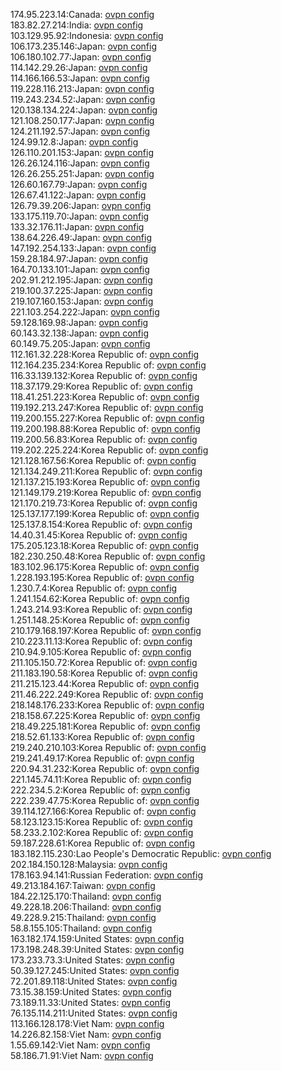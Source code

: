 174.95.223.14:Canada: [ovpn config](vpn/174_95_223_14.ovpn)  
183.82.27.214:India: [ovpn config](vpn/183_82_27_214.ovpn)  
103.129.95.92:Indonesia: [ovpn config](vpn/103_129_95_92.ovpn)  
106.173.235.146:Japan: [ovpn config](vpn/106_173_235_146.ovpn)  
106.180.102.77:Japan: [ovpn config](vpn/106_180_102_77.ovpn)  
114.142.29.26:Japan: [ovpn config](vpn/114_142_29_26.ovpn)  
114.166.166.53:Japan: [ovpn config](vpn/114_166_166_53.ovpn)  
119.228.116.213:Japan: [ovpn config](vpn/119_228_116_213.ovpn)  
119.243.234.52:Japan: [ovpn config](vpn/119_243_234_52.ovpn)  
120.138.134.224:Japan: [ovpn config](vpn/120_138_134_224.ovpn)  
121.108.250.177:Japan: [ovpn config](vpn/121_108_250_177.ovpn)  
124.211.192.57:Japan: [ovpn config](vpn/124_211_192_57.ovpn)  
124.99.12.8:Japan: [ovpn config](vpn/124_99_12_8.ovpn)  
126.110.201.153:Japan: [ovpn config](vpn/126_110_201_153.ovpn)  
126.26.124.116:Japan: [ovpn config](vpn/126_26_124_116.ovpn)  
126.26.255.251:Japan: [ovpn config](vpn/126_26_255_251.ovpn)  
126.60.167.79:Japan: [ovpn config](vpn/126_60_167_79.ovpn)  
126.67.41.122:Japan: [ovpn config](vpn/126_67_41_122.ovpn)  
126.79.39.206:Japan: [ovpn config](vpn/126_79_39_206.ovpn)  
133.175.119.70:Japan: [ovpn config](vpn/133_175_119_70.ovpn)  
133.32.176.11:Japan: [ovpn config](vpn/133_32_176_11.ovpn)  
138.64.226.49:Japan: [ovpn config](vpn/138_64_226_49.ovpn)  
147.192.254.133:Japan: [ovpn config](vpn/147_192_254_133.ovpn)  
159.28.184.97:Japan: [ovpn config](vpn/159_28_184_97.ovpn)  
164.70.133.101:Japan: [ovpn config](vpn/164_70_133_101.ovpn)  
202.91.212.195:Japan: [ovpn config](vpn/202_91_212_195.ovpn)  
219.100.37.225:Japan: [ovpn config](vpn/219_100_37_225.ovpn)  
219.107.160.153:Japan: [ovpn config](vpn/219_107_160_153.ovpn)  
221.103.254.222:Japan: [ovpn config](vpn/221_103_254_222.ovpn)  
59.128.169.98:Japan: [ovpn config](vpn/59_128_169_98.ovpn)  
60.143.32.138:Japan: [ovpn config](vpn/60_143_32_138.ovpn)  
60.149.75.205:Japan: [ovpn config](vpn/60_149_75_205.ovpn)  
112.161.32.228:Korea Republic of: [ovpn config](vpn/112_161_32_228.ovpn)  
112.164.235.234:Korea Republic of: [ovpn config](vpn/112_164_235_234.ovpn)  
116.33.139.132:Korea Republic of: [ovpn config](vpn/116_33_139_132.ovpn)  
118.37.179.29:Korea Republic of: [ovpn config](vpn/118_37_179_29.ovpn)  
118.41.251.223:Korea Republic of: [ovpn config](vpn/118_41_251_223.ovpn)  
119.192.213.247:Korea Republic of: [ovpn config](vpn/119_192_213_247.ovpn)  
119.200.155.227:Korea Republic of: [ovpn config](vpn/119_200_155_227.ovpn)  
119.200.198.88:Korea Republic of: [ovpn config](vpn/119_200_198_88.ovpn)  
119.200.56.83:Korea Republic of: [ovpn config](vpn/119_200_56_83.ovpn)  
119.202.225.224:Korea Republic of: [ovpn config](vpn/119_202_225_224.ovpn)  
121.128.167.56:Korea Republic of: [ovpn config](vpn/121_128_167_56.ovpn)  
121.134.249.211:Korea Republic of: [ovpn config](vpn/121_134_249_211.ovpn)  
121.137.215.193:Korea Republic of: [ovpn config](vpn/121_137_215_193.ovpn)  
121.149.179.219:Korea Republic of: [ovpn config](vpn/121_149_179_219.ovpn)  
121.170.219.73:Korea Republic of: [ovpn config](vpn/121_170_219_73.ovpn)  
125.137.177.199:Korea Republic of: [ovpn config](vpn/125_137_177_199.ovpn)  
125.137.8.154:Korea Republic of: [ovpn config](vpn/125_137_8_154.ovpn)  
14.40.31.45:Korea Republic of: [ovpn config](vpn/14_40_31_45.ovpn)  
175.205.123.18:Korea Republic of: [ovpn config](vpn/175_205_123_18.ovpn)  
182.230.250.48:Korea Republic of: [ovpn config](vpn/182_230_250_48.ovpn)  
183.102.96.175:Korea Republic of: [ovpn config](vpn/183_102_96_175.ovpn)  
1.228.193.195:Korea Republic of: [ovpn config](vpn/1_228_193_195.ovpn)  
1.230.7.4:Korea Republic of: [ovpn config](vpn/1_230_7_4.ovpn)  
1.241.154.62:Korea Republic of: [ovpn config](vpn/1_241_154_62.ovpn)  
1.243.214.93:Korea Republic of: [ovpn config](vpn/1_243_214_93.ovpn)  
1.251.148.25:Korea Republic of: [ovpn config](vpn/1_251_148_25.ovpn)  
210.179.168.197:Korea Republic of: [ovpn config](vpn/210_179_168_197.ovpn)  
210.223.11.13:Korea Republic of: [ovpn config](vpn/210_223_11_13.ovpn)  
210.94.9.105:Korea Republic of: [ovpn config](vpn/210_94_9_105.ovpn)  
211.105.150.72:Korea Republic of: [ovpn config](vpn/211_105_150_72.ovpn)  
211.183.190.58:Korea Republic of: [ovpn config](vpn/211_183_190_58.ovpn)  
211.215.123.44:Korea Republic of: [ovpn config](vpn/211_215_123_44.ovpn)  
211.46.222.249:Korea Republic of: [ovpn config](vpn/211_46_222_249.ovpn)  
218.148.176.233:Korea Republic of: [ovpn config](vpn/218_148_176_233.ovpn)  
218.158.67.225:Korea Republic of: [ovpn config](vpn/218_158_67_225.ovpn)  
218.49.225.181:Korea Republic of: [ovpn config](vpn/218_49_225_181.ovpn)  
218.52.61.133:Korea Republic of: [ovpn config](vpn/218_52_61_133.ovpn)  
219.240.210.103:Korea Republic of: [ovpn config](vpn/219_240_210_103.ovpn)  
219.241.49.17:Korea Republic of: [ovpn config](vpn/219_241_49_17.ovpn)  
220.94.31.232:Korea Republic of: [ovpn config](vpn/220_94_31_232.ovpn)  
221.145.74.11:Korea Republic of: [ovpn config](vpn/221_145_74_11.ovpn)  
222.234.5.2:Korea Republic of: [ovpn config](vpn/222_234_5_2.ovpn)  
222.239.47.75:Korea Republic of: [ovpn config](vpn/222_239_47_75.ovpn)  
39.114.127.166:Korea Republic of: [ovpn config](vpn/39_114_127_166.ovpn)  
58.123.123.15:Korea Republic of: [ovpn config](vpn/58_123_123_15.ovpn)  
58.233.2.102:Korea Republic of: [ovpn config](vpn/58_233_2_102.ovpn)  
59.187.228.61:Korea Republic of: [ovpn config](vpn/59_187_228_61.ovpn)  
183.182.115.230:Lao People's Democratic Republic: [ovpn config](vpn/183_182_115_230.ovpn)  
202.184.150.128:Malaysia: [ovpn config](vpn/202_184_150_128.ovpn)  
178.163.94.141:Russian Federation: [ovpn config](vpn/178_163_94_141.ovpn)  
49.213.184.167:Taiwan: [ovpn config](vpn/49_213_184_167.ovpn)  
184.22.125.170:Thailand: [ovpn config](vpn/184_22_125_170.ovpn)  
49.228.18.206:Thailand: [ovpn config](vpn/49_228_18_206.ovpn)  
49.228.9.215:Thailand: [ovpn config](vpn/49_228_9_215.ovpn)  
58.8.155.105:Thailand: [ovpn config](vpn/58_8_155_105.ovpn)  
163.182.174.159:United States: [ovpn config](vpn/163_182_174_159.ovpn)  
173.198.248.39:United States: [ovpn config](vpn/173_198_248_39.ovpn)  
173.233.73.3:United States: [ovpn config](vpn/173_233_73_3.ovpn)  
50.39.127.245:United States: [ovpn config](vpn/50_39_127_245.ovpn)  
72.201.89.118:United States: [ovpn config](vpn/72_201_89_118.ovpn)  
73.15.38.159:United States: [ovpn config](vpn/73_15_38_159.ovpn)  
73.189.11.33:United States: [ovpn config](vpn/73_189_11_33.ovpn)  
76.135.114.211:United States: [ovpn config](vpn/76_135_114_211.ovpn)  
113.166.128.178:Viet Nam: [ovpn config](vpn/113_166_128_178.ovpn)  
14.226.82.158:Viet Nam: [ovpn config](vpn/14_226_82_158.ovpn)  
1.55.69.142:Viet Nam: [ovpn config](vpn/1_55_69_142.ovpn)  
58.186.71.91:Viet Nam: [ovpn config](vpn/58_186_71_91.ovpn)  

